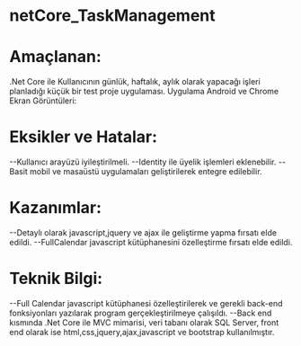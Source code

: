 # netCore_TaskManagement
# Amaçlanan:
.Net Core ile  Kullanıcının günlük, haftalık, aylık olarak yapacağı işleri planladığı küçük bir test proje uygulaması.
Uygulama Android ve Chrome Ekran Görüntüleri:  


# Eksikler ve Hatalar: 
--Kullanıcı arayüzü iyileştirilmeli.
--Identity ile üyelik işlemleri eklenebilir.
--Basit mobil ve masaüstü uygulamaları geliştirilerek entegre edilebilir. 
# Kazanımlar: 
--Detaylı olarak javascript,jquery ve ajax ile geliştirme yapma fırsatı elde edildi.
--FullCalendar javascript kütüphanesini özelleştirme fırsatı elde edildi. 

# Teknik Bilgi: 
--Full Calendar javascript kütüphanesi özelleştirilerek ve gerekli back-end fonksiyonları yazılarak program gerçekleştirilmeye çalışıldı. 
--Back end kısmında .Net Core ile MVC mimarisi, veri tabanı olarak SQL Server, front end olarak ise html,css,jquery,ajax,javascript ve bootstrap kullanılmıştır.
